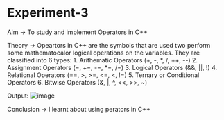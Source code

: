 # Experiment-3

Aim -> To study and implement Operators in C++

Theory -> Opeartors in C++ are the symbols that are used two perform some mathematocalor logical operations on the variables.
They are classified into 6 types: 1. Arithematic Operators (+, -, *, /, ++, --)
2. Assignment Operators (=, +=, -=, *=, /=)
3. Logical Operators (&&, ||, !)
4. Relational Operators (==, >, >=, <=, <, !=)
5. Ternary or Conditional Operators
6. Bitwise Operators (&, |, ^, <<, >>, ~)

Output:
![image](https://github.com/user-attachments/assets/19223a7a-7c02-48ec-a1e0-d3166e62f2c4)


Conclusion -> I learnt about using perators in C++
